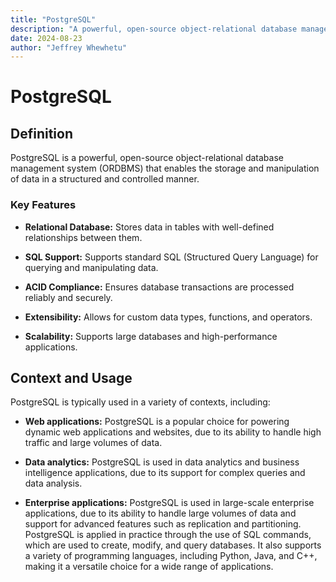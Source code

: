 ```yaml
---
title: "PostgreSQL"
description: "A powerful, open-source object-relational database management system"
date: 2024-08-23
author: "Jeffrey Whewhetu"
---
```


# PostgreSQL

## Definition

PostgreSQL is a powerful, open-source object-relational database management system (ORDBMS) that enables the storage and manipulation of data in a structured and controlled manner.

### Key Features

- **Relational Database:** Stores data in tables with well-defined relationships between them.

- **SQL Support:** Supports standard SQL (Structured Query Language) for querying and manipulating data.

- **ACID Compliance:** Ensures database transactions are processed reliably and securely.

- **Extensibility:** Allows for custom data types, functions, and operators.

- **Scalability:** Supports large databases and high-performance applications.

## Context and Usage

PostgreSQL is typically used in a variety of contexts, including:

- **Web applications:** PostgreSQL is a popular choice for powering dynamic web applications and websites, due to its ability to handle high traffic and large volumes of data.

- **Data analytics:** PostgreSQL is used in data analytics and business intelligence applications, due to its support for complex queries and data analysis.

- **Enterprise applications:** PostgreSQL is used in large-scale enterprise applications, due to its ability to handle large volumes of data and support for advanced features such as replication and partitioning.
PostgreSQL is applied in practice through the use of SQL commands, which are used to create, modify, and query databases. It also supports a variety of programming languages, including Python, Java, and C++, making it a versatile choice for a wide range of applications.
